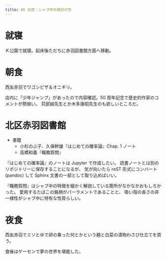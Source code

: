 ```yaml
---
title: 45 日目：シャブ中の見分け方
---
```


# 就寝

Ｋ公園で就寝。起床後ただちに赤羽図書館方面へ移動。

# 朝食

西友赤羽でワゴンピザ＆オニギリ。

店内に「少年ジャンプ」があったので内容確認。50 周年記念で歴史的作家のコメントが勢揃い。
苅部誠先生とか木多康昭先生のも欲しいところだ。

# 北区赤羽図書館

* 書籍
  * 小杉のぶ子、久保幹雄『はじめての確率論』Chap. 1 ノート
  * 高橋和義『職務質問』

『はじめての確率論』のノートは Jupyter で作成したい。
読書ノートとは別のリポジトリーに保存することになるが、
気が向いたら reST 形式にコンバート (pandoc) して Sphinx 文書の一部として取り込めばいい。

『職務質問』はシャブ中の特徴を細かく解説している箇所がなかなかおもしろかった。
愛用するたばこの銘柄がパーラメントであることと、
吸い殻の長さの非一様性がシャブ中に特有な性質らしい。

# 夜食

西友赤羽でミソとゆで卵の乗った何とかという麺と白菜の漬物わさび仕立てを買う。

食後はゲーセンで夢の世界を堪能した。
